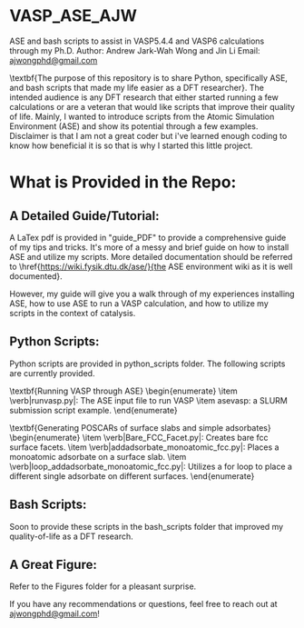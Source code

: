 # VASP_ASE_AJW
ASE and bash scripts to assist in VASP5.4.4 and VASP6 calculations through my Ph.D.
Author: Andrew Jark-Wah Wong and Jin Li
Email: ajwongphd@gmail.com

\textbf{The purpose of this repository is to share Python, specifically ASE, and bash scripts that made my life easier as a DFT researcher}.
The intended audience is any DFT research that either started running a few calculations or are a veteran that would like scripts that improve their quality of life. Mainly, I wanted to introduce scripts from the Atomic Simulation Environment (ASE) and show its potential through a few examples. Disclaimer is that I am not a great coder but i've learned enough coding to know how beneficial it is so that is why I started this little project.

# What is Provided in the Repo:

## A Detailed Guide/Tutorial:
A LaTex pdf is provided in "guide_PDF" to provide a comprehensive guide of my tips and tricks. It's more of a messy and brief guide on how to install ASE and utilize my scripts. More detailed documentation should be referred to \href{https://wiki.fysik.dtu.dk/ase/}{the ASE environment wiki as it is well documented}. 

However, my guide will give you a walk through of my experiences installing ASE, how to use ASE to run a VASP calculation, and how to utilize my scripts in the context of catalysis. 

## Python Scripts:
Python scripts are provided in python_scripts folder. The following scripts are currently provided.

\textbf{Running VASP through ASE}
\begin{enumerate}
    \item \verb|runvasp.py|: The ASE input file to run VASP
    \item asevasp: a SLURM submission script example.
\end{enumerate}

\textbf{Generating POSCARs of surface slabs and simple adsorbates}
\begin{enumerate}
    \item \verb|Bare_FCC_Facet.py|: Creates bare fcc surface facets.
    \item \verb|addadsorbate_monoatomic_fcc.py|: Places a monoatomic adsorbate on a surface slab.
    \item \verb|loop_addadsorbate_monoatomic_fcc.py|: Utilizes a for loop to place a different single adsorbate on different surfaces.
\end{enumerate}

## Bash Scripts:
Soon to provide these scripts in the bash_scripts folder that improved my quality-of-life as a DFT research.

## A Great Figure:
Refer to the Figures folder for a pleasant surprise.

If you have any recommendations or questions, feel free to reach out at ajwongphd@gmail.com!
